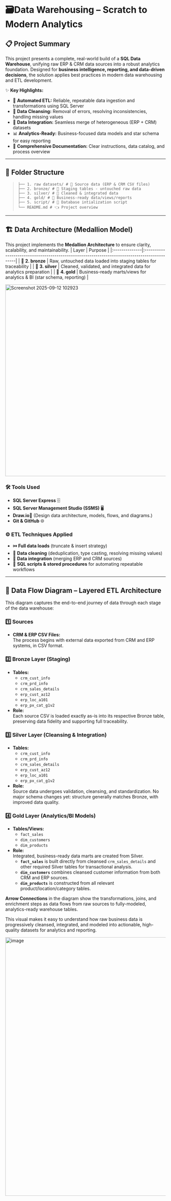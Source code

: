 # 🗃️Data Warehousing – Scratch to Modern Analytics

## 📋 Project Summary

This project presents a complete, real-world build of a **SQL Data Warehouse**, unifying raw ERP & CRM data sources into a robust analytics foundation. Designed for **business intelligence, reporting, and data-driven decisions**, the solution applies best practices in modern data warehousing and ETL development.

✨ **Key Highlights:**
- 🔄 **Automated ETL:** Reliable, repeatable data ingestion and transformations using SQL Server
- 🧹 **Data Cleansing:** Removal of errors, resolving inconsistencies, handling missing values
- 🔗 **Data Integration:** Seamless merge of heterogeneous (ERP + CRM) datasets
- 📊 **Analytics-Ready:** Business-focused data models and star schema for easy reporting
- 📝 **Comprehensive Documentation:** Clear instructions, data catalog, and process overview

---

## 📂 Folder Structure

> ```
>├── 1. raw datasets/ # 📂 Source data (ERP & CRM CSV files)
>├── 2. bronze/ # 🥉 Staging tables - untouched raw data
>├── 3. silver/ # 🥈 Cleaned & integrated data
>├── 4. gold/ # 🥇 Business-ready data/views/reports
>├── 5. script/ # 📂 Database intialization script
>└── README.md # 👈 Project overview
> ```

---

## 🏗️ Data Architecture (Medallion Model)

This project implements the **Medallion Architecture** to ensure clarity, scalability, and maintainability. 
| Layer         | Purpose                                                                                       |
|:--------------|:---------------------------------------------------------------------------------------------| 
| 🥉 **2. bronze**   | Raw, untouched data loaded into staging tables for traceability                          |
| 🥈 **3. silver**   | Cleaned, validated, and integrated data for analytics preparation                        |
| 🥇 **4. gold**     | Business-ready marts/views for analytics & BI (star schema, reporting)                   |

<img width="1000" height="600" alt="Screenshot 2025-09-12 102923" src="https://github.com/user-attachments/assets/6d16d9ff-a263-4f38-a475-59d42c7cdd30" />


### 🛠️ Tools Used
- **SQL Server Express** 🗄️
- **SQL Server Management Studio (SSMS)** 🖥️
- **Draw.io**📝 (Design data architecture, models, flows, and diagrams.)
- **Git & GitHub** 🌐

### ⚙️ ETL Techniques Applied
- ⏮️ **Full data loads** (truncate & insert strategy)
- 🧽 **Data cleaning** (deduplication, type casting, resolving missing values)
- 🔁 **Data integration** (merging ERP and CRM sources)
- 🤖 **SQL scripts & stored procedures** for automating repeatable workflows

---

## 🔄 Data Flow Diagram – Layered ETL Architecture

This diagram captures the end-to-end journey of data through each stage of the data warehouse:

### 1️⃣ Sources

- **CRM & ERP CSV Files:**  
  The process begins with external data exported from CRM and ERP systems, in CSV format.

### 2️⃣ Bronze Layer (Staging)

- **Tables:**  
  - `crm_cust_info`  
  - `crm_prd_info`  
  - `crm_sales_details`  
  - `erp_cust_az12`  
  - `erp_loc_a101`  
  - `erp_px_cat_g1v2`
- **Role:**  
  Each source CSV is loaded exactly as-is into its respective Bronze table, preserving data fidelity and supporting full traceability.

### 3️⃣ Silver Layer (Cleansing & Integration)

- **Tables:**  
  - `crm_cust_info`  
  - `crm_prd_info`  
  - `crm_sales_details`  
  - `erp_cust_az12`  
  - `erp_loc_a101`  
  - `erp_px_cat_g1v2`
- **Role:**  
  Source data undergoes validation, cleansing, and standardization. No major schema changes yet: structure generally matches Bronze, with improved data quality.

### 4️⃣ Gold Layer (Analytics/BI Models)

- **Tables/Views:**  
  - `fact_sales`  
  - `dim_customers`  
  - `dim_products`
- **Role:**  
  Integrated, business-ready data marts are created from Silver.  
  - **`fact_sales`** is built directly from cleansed `crm_sales_details` and other required Silver tables for transactional analysis.
  - **`dim_customers`** combines cleansed customer information from both CRM and ERP sources.
  - **`dim_products`** is constructed from all relevant product/location/category tables.

**Arrow Connections** in the diagram show the transformations, joins, and enrichment steps as data flows from raw sources to fully-modeled, analytics-ready warehouse tables.

This visual makes it easy to understand how raw business data is progressively cleansed, integrated, and modeled into actionable, high-quality datasets for analytics and reporting.

<img width="1733" height="809" alt="image" src="https://github.com/user-attachments/assets/c9923b9f-aaa0-4189-8f15-a33bd15a9142" />
